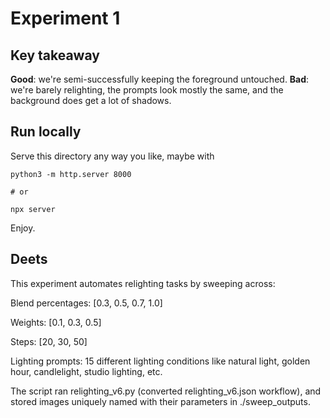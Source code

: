 # Experiment 1

## Key takeaway

**Good**: we're semi-successfully keeping the foreground untouched.
**Bad**: we're barely relighting, the prompts look mostly the same, and the background does get a lot of shadows.

## Run locally

Serve this directory any way you like, maybe with

```
python3 -m http.server 8000

# or

npx server
```

Enjoy.

## Deets

This experiment automates relighting tasks by sweeping across:

Blend percentages: [0.3, 0.5, 0.7, 1.0]

Weights: [0.1, 0.3, 0.5]

Steps: [20, 30, 50]

Lighting prompts: 15 different lighting conditions like natural light, golden hour, candlelight, studio lighting, etc.

The script ran relighting_v6.py (converted relighting_v6.json workflow), and stored images uniquely named with their parameters in ./sweep_outputs.
